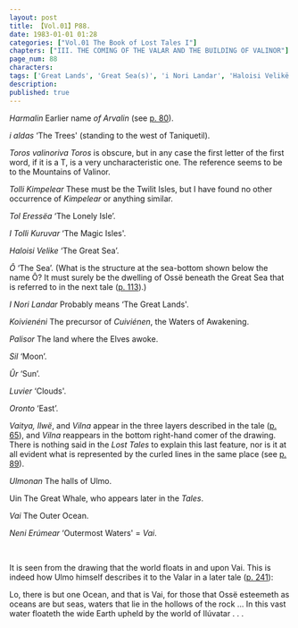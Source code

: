 ```yaml
---
layout: post
title: 【Vol.01】P88.
date: 1983-01-01 01:28
categories: ["Vol.01 The Book of Lost Tales I"]
chapters: ["III. THE COMING OF THE VALAR AND THE BUILDING OF VALINOR"]
page_num: 88
characters: 
tags: ['Great Lands', 'Great Sea(s)', 'i Nori Landar', 'Haloisi Velikë', 'Ilúvatar', 'Ilwë', 'Koivië-néni', 'Magic Isles', 'Lonely Island', 'Lonely Isle', 'I Tolli Kuruvar', 'Moon, The', 'Mountains of Valinor', 'Ossë', 'Palisor', 'Outermost Waters', 'Outer Ocean', 'Ship of the World', 'Sil', 'Sun, The', 'Tol Eressëa']
description: 
published: true
---
```


<I>Harmalin  </I> Earlier name <I>of Arvalin</I> (see [p. 80]({{site.baseurl}}/vol01-p80)).

<I>i aldas   </I> ‘The Trees' (standing to the west of Taniquetil).

<I>Toros valinoriva Toros</I> is obscure, but in any case the first letter of the first word, if it is a T, is a very uncharacteristic one. The reference seems to be to the Mountains of Valinor.

<I>Tolli Kimpelear</I> These must be the Twilit Isles, but I have found no other occurrence of <I>Kimpelear</I> or anything similar.

<I>Tol Eressëa </I> ‘The Lonely Isle’.

<I>I Tolli Kuruvar   </I> ‘The Magic Isles'.

<I>Haloisi Velike   </I> ‘The Great Sea’.

<I>Ô </I> ‘The Sea’. (What is the structure at the sea-bottom shown below the name Ô? It must surely be the dwelling of Ossë beneath the Great Sea that is referred to in the next tale ([p. 113]({{site.baseurl}}/vol01-p113)).)

<I>I Nori Landar  </I> Probably means ‘The Great Lands'.

<I>Koivienéni</I> The precursor of <I>Cuiviénen</I>, the Waters of Awakening.

<I>Palisor  </I> The land where the Elves awoke.

<I>Sil  </I> ‘Moon’.

<I>Ûr </I> ‘Sun’.

<I>Luvier  </I> ‘Clouds'.

<I>Oronto   </I> ‘East’.

<I>Vaitya, Ilwë</I>, and <I>Vilna</I> appear in the three layers described in the tale ([p. 65]({{site.baseurl}}/vol01-p65)), and <I>Vilna</I> reappears in the bottom right-hand comer of the drawing. There is nothing said in the <I>Lost Tales</I> to explain this last feature, nor is it at all evident what is represented by the curled lines in the same place (see [p. 89]({{site.baseurl}}/vol01-p89)).

<I>Ulmonan  </I> The halls of Ulmo.

Uin   The Great Whale, who appears later in the <I>Tales</I>.

<I>Vai  </I> The Outer Ocean.

<I>Neni Erúmear   </I> ‘Outermost Waters' = <I>Vai</I>.

<BR>

It is seen from the drawing that the world floats in and upon Vai. This is indeed how Ulmo himself describes it to the Valar in a later tale ([p. 241]({{site.baseurl}}/vol01-p241)):

Lo, there is but one Ocean, and that is Vai, for those that Ossë esteemeth as oceans are but seas, waters that lie in the hollows of the rock ... In this vast water floateth the wide Earth upheld by the world of Ilúvatar . . .


